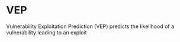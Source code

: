 # VEP
Vulnerability Exploitation Prediction (VEP) predicts the likelihood of a vulnerability leading to an exploit
